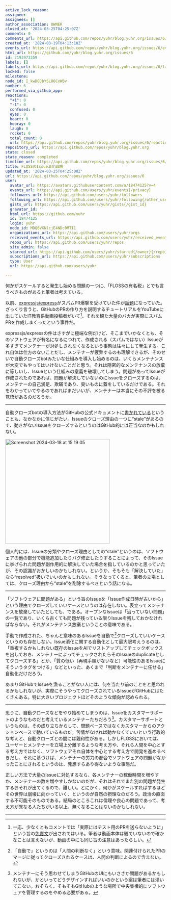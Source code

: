 ```yaml
---
active_lock_reason: 
assignee: 
assignees: []
author_association: OWNER
closed_at: '2024-03-25T04:25:07Z'
comments: 0
comments_url: https://api.github.com/repos/yuhr/blog.yuhr.org/issues/6/comments
created_at: '2024-03-19T04:13:18Z'
events_url: https://api.github.com/repos/yuhr/blog.yuhr.org/issues/6/events
html_url: https://github.com/yuhr/blog.yuhr.org/issues/6
id: 2193973359
labels: []
labels_url: https://api.github.com/repos/yuhr/blog.yuhr.org/issues/6/labels{/name}
locked: false
milestone: 
node_id: I_kwDOJbYSL86CxWBv
number: 6
performed_via_github_app: 
reactions:
  "+1": 0
  "-1": 0
  confused: 0
  eyes: 0
  heart: 0
  hooray: 0
  laugh: 0
  rocket: 0
  total_count: 0
  url: https://api.github.com/repos/yuhr/blog.yuhr.org/issues/6/reactions
repository_url: https://api.github.com/repos/yuhr/blog.yuhr.org
state: closed
state_reason: completed
timeline_url: https://api.github.com/repos/yuhr/blog.yuhr.org/issues/6/timeline
title: FLOSSのIssue消化戦略
updated_at: '2024-03-25T04:25:08Z'
url: https://api.github.com/repos/yuhr/blog.yuhr.org/issues/6
user:
  avatar_url: https://avatars.githubusercontent.com/u/18474125?v=4
  events_url: https://api.github.com/users/yuhr/events{/privacy}
  followers_url: https://api.github.com/users/yuhr/followers
  following_url: https://api.github.com/users/yuhr/following{/other_user}
  gists_url: https://api.github.com/users/yuhr/gists{/gist_id}
  gravatar_id: ''
  html_url: https://github.com/yuhr
  id: 18474125
  login: yuhr
  node_id: MDQ6VXNlcjE4NDc0MTI1
  organizations_url: https://api.github.com/users/yuhr/orgs
  received_events_url: https://api.github.com/users/yuhr/received_events
  repos_url: https://api.github.com/users/yuhr/repos
  site_admin: false
  starred_url: https://api.github.com/users/yuhr/starred{/owner}{/repo}
  subscriptions_url: https://api.github.com/users/yuhr/subscriptions
  type: User
  url: https://api.github.com/users/yuhr

---
```

何かがスケールすると発生し始める問題の一つに、「FLOSSの有名税」とでも言うべきものがあると筆者は考えている。

以前、[expressjs/express](https://github.com/expressjs/express)がスパムPR爆撃を受けていた件が[話題](https://socket.dev/blog/express-js-spam-prs-commoditization-of-open-source)になっていた。ざっくり言うと、GitHubのPRの作り方を説明するチュートリアルをYouTubeに出していたIT教育系動画投稿者がいて[^0]、それを観た大量のバカが実際にスパムPRを作成しまくったという事件だ。

expressjs/expressの件はさすがに極端な例だけど、そこまでいかなくとも、そのソフトウェアが有名になるにつれて、作成される（スパムではない）Issueが多すぎてメンテナーが対処しきれなくなるという事態は往々にして発生する。これ自体は仕方のないことだし、メンテナーが疲弊するのも理解できるが、そのせいで自動クローズbotみたいな仕組みを導入し始めるのは、いくらメンテナンスが大変でもやってはいけないことだと思う。それは隠密的なメンテナンスの放棄に等しいし、Issueという仕組みの意義を破壊してしまう。問題があってIssueが作成されたのであれば、問題が解決していないのにIssueをクローズするのは、メンテナーの自己満足、欺瞞であり、臭いものに蓋をしているだけである。それをわかっていてやるのであればまだいいが、メンテナーは本当にその不評を被る覚悟があるのだろうか。

---

自動クローズbotの導入方法がGitHubの公式ドキュメントに[書かれている](https://docs.github.com/en/actions/managing-issues-and-pull-requests/closing-inactive-issues)ということも、なかなかに信じがたい。Issueのクローズ理由の一つに“stale”があるので、動きがないIssueをクローズするというのはGitHub的には正当なのかもしれない。

<img width="328" alt="Screenshot 2024-03-18 at 15 19 05" src="https://github.com/yuhr/blog.yuhr.org/assets/18474125/031d9a2e-018a-473b-8afe-d4ccb0984af2">

個人的には、Issueの分類やクローズ理由としての“stale”というのは、ソフトウェアの他の部分で機能追加したりバグ修正したりすることによって、そのIssueに挙げられた問題が副作用的に解決していた場合を指しているのかと思っていたが、その認識がおかしいのかもしれない。というか、そもそも「解決していた」なら“resolved”扱いでいいのかもしれない。そうなってくると、筆者の立場としては、クローズ理由から“stale”を削除するべきという話になる。

---

「ソフトウェアに問題がある」という旨のIssueを「Issue作成日時が古いから」という理由でクローズしていいケースというのは存在しない。表立ってメンテナンスを放棄していたとしても、である。オープンなIssueは「治っていない問題」の一覧であり、いくら古くても問題が残っている限りIssueを残しておかなければならない。それがメンテナンス放棄ということの意味である。

手動で作成された、ちゃんと意味のあるIssueを自動で[^1]クローズしていいケースというのも存在しない。Issue消化に関する自動化として最大限考えうるのは、「重複するかもしれない既存のIssueをAIでリストアップしてチェックボックスを出しておき、メンテナーによってチェックされたらそのIssueのduplicateとしてクローズする」とか、「質の低い（再現手順がないなど）可能性のあるIssueにそういうタグをつける」などといった、あくまで「判断をメンテナーに任せる」自動化だけだろう。

あまりGitHubでIssueを漁ることがない人には、何を当たり前のことをと思われるかもしれないが、実際にそうやってクローズされているIssueがGitHubにはたくさんある。特に大きいプロジェクトほどそのような傾向が認められる。

---

思うに、自動クローズなどをやり始めてしまうのは、Issueをカスタマーサポートのようなものだと考えているメンテナーたちだろう[^2]。カスタマーサポートというものは、その成り立ちからして、問題ベースではなくカスタマーからのアクションベースで動いているものだ。苦情がなければ動かなくていいという行政的な考えと、自動クローズとの間には親和性がある。しかしFLOSSにおいては、ユーザーとメンテナーを立場上分離するような考え方や、それら人間を中心とする考え方ではなく、ソフトウェアそれ自体を中心とする考え方で開発を進めるべきだし、それに基づけば、メンテナーの労力の都合でソフトウェアの問題がなかったことにされるというのは、発想すらあり得ないような事態だ。

正しい方法で大量のIssueに対処するなら、各メンテナーの稼働時間を増やすか、メンテナーの数を増やすしかないのだが、それはそれでまた別の問題が発生するおそれが出てくるので、難しい。とにかく、何かがスケールすればするほどその世界は崩壊に向かっていく、というのが自然の摂理なのだろう。政治の直面する不可能そのものである。結局のところこれは倫理や良心の問題であって、考え方が異なる人たちがいる以上、無くなることはないのかもしれない。

---

[^0]: 一応、少なくともコメントでは「実際にはテスト用のPRを送らないように」という旨の[免責文](https://www.youtube.com/watch?v=Ez8F0nW6S-w&lc=UgyjLIPaIm6z029WBhp4AaABAg)が出されてはいる。筆者は動画本体は観ていないので確かなことは言えないが、動画の中にも同じ旨の注意はあったらしい。
[^1]: 「自動で」というのは「人間の判断なく」という意味。関連付けられたPRのマージに従ってクローズされるケースは、人間の判断によるので含まない。
[^2]: メンテナーにそう思わせてしまうGitHubのUIにもいささか問題があるかもしれないが、かといってどうデザインすればいいのかという案は筆者には湧いてこない。おそらく、そもそもGitHubのような場所で中央集権的にソフトウェアを管理するのをやめる必要がある。